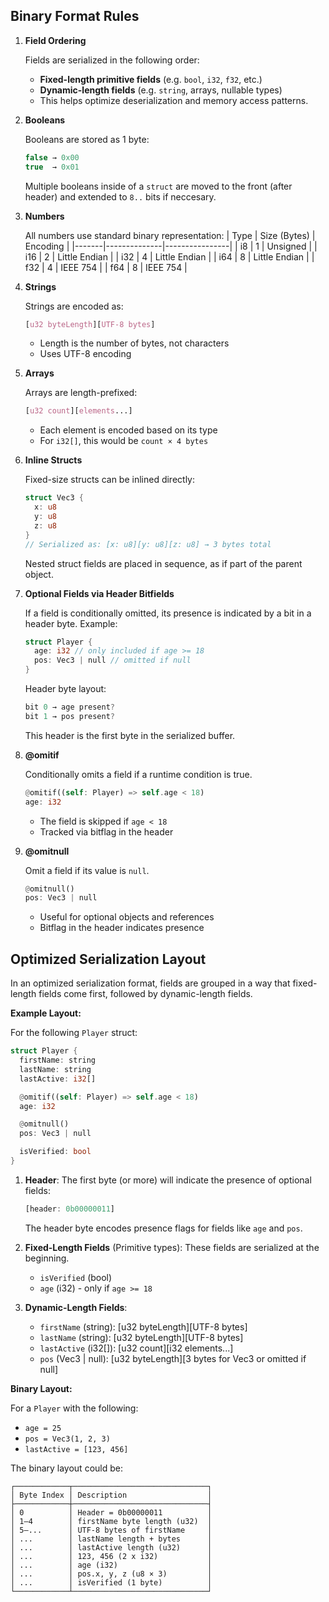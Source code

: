 Binary Format Rules
-------------------

1. **Field Ordering**

   Fields are serialized in the following order:
   - **Fixed-length primitive fields** (e.g. `bool`, `i32`, `f32`, etc.)
   - **Dynamic-length fields** (e.g. `string`, arrays, nullable types)
   - This helps optimize deserialization and memory access patterns.

2. **Booleans**

   Booleans are stored as 1 byte:
   ```js
   false → 0x00
   true  → 0x01
   ```
   Multiple booleans inside of a `struct` are moved to the front (after header) and extended to `8..` bits if neccesary.

3. **Numbers**

   All numbers use standard binary representation:
   | Type  | Size (Bytes) | Encoding       |
   |-------|--------------|----------------|
   | i8    | 1            | Unsigned       |
   | i16   | 2            | Little Endian  |
   | i32   | 4            | Little Endian  |
   | i64   | 8            | Little Endian  |
   | f32   | 4            | IEEE 754       |
   | f64   | 8            | IEEE 754       |

4. **Strings**

   Strings are encoded as:

   ```css
   [u32 byteLength][UTF-8 bytes]
   ```
   
   - Length is the number of bytes, not characters
   - Uses UTF-8 encoding

5. **Arrays**

   Arrays are length-prefixed:

   ```css
   [u32 count][elements...]
   ```

   - Each element is encoded based on its type
   - For `i32[]`, this would be `count × 4 bytes`

6. **Inline Structs**

   Fixed-size structs can be inlined directly:
   ```rust
   struct Vec3 {
     x: u8
     y: u8
     z: u8
   }
   // Serialized as: [x: u8][y: u8][z: u8] → 3 bytes total
   ```
   Nested struct fields are placed in sequence, as if part of the parent object.

7. **Optional Fields via Header Bitfields**

   If a field is conditionally omitted, its presence is indicated by a bit in a header byte.
   Example:
   ```rust
   struct Player {
     age: i32 // only included if age >= 18
     pos: Vec3 | null // omitted if null
   }
   ```
   Header byte layout:
   ```rust
   bit 0 → age present?
   bit 1 → pos present?
   ```
   This header is the first byte in the serialized buffer.

8. **@omitif**

   Conditionally omits a field if a runtime condition is true.
   ```rust
   @omitif((self: Player) => self.age < 18)
   age: i32
   ```
   - The field is skipped if `age < 18`
   - Tracked via bitflag in the header

9. **@omitnull**

   Omit a field if its value is `null`.
   ```rust
   @omitnull()
   pos: Vec3 | null
   ```
   - Useful for optional objects and references
   - Bitflag in the header indicates presence

Optimized Serialization Layout
------------------------------
In an optimized serialization format, fields are grouped in a way that fixed-length fields come first, followed by dynamic-length fields.

**Example Layout:**

For the following `Player` struct:
```rust
struct Player {
  firstName: string
  lastName: string
  lastActive: i32[]

  @omitif((self: Player) => self.age < 18)
  age: i32

  @omitnull()
  pos: Vec3 | null

  isVerified: bool
}
```

1. **Header**:
   The first byte (or more) will indicate the presence of optional fields:
   ```rust
   [header: 0b00000011]
   ```
   The header byte encodes presence flags for fields like `age` and `pos`.

2. **Fixed-Length Fields** (Primitive types):
   These fields are serialized at the beginning.
   - `isVerified` (bool)
   - `age` (i32) - only if `age >= 18`

3. **Dynamic-Length Fields**:
   - `firstName` (string): [u32 byteLength][UTF-8 bytes]
   - `lastName` (string): [u32 byteLength][UTF-8 bytes]
   - `lastActive` (i32[]): [u32 count][i32 elements...]
   - `pos` (Vec3 | null): [u32 byteLength][3 bytes for Vec3 or omitted if null]

**Binary Layout:**

For a `Player` with the following:
- `age = 25`
- `pos = Vec3(1, 2, 3)`
- `lastActive = [123, 456]`

The binary layout could be:
```
┌────────────┬──────────────────────────────┐
│ Byte Index │ Description                  │
├────────────┼──────────────────────────────┤
│ 0          │ Header = 0b00000011          │
│ 1–4        │ firstName byte length (u32)  │
│ 5–...      │ UTF-8 bytes of firstName     │
│ ...        │ lastName length + bytes      │
│ ...        │ lastActive length (u32)      │
│ ...        │ 123, 456 (2 x i32)           │
│ ...        │ age (i32)                    │
│ ...        │ pos.x, y, z (u8 × 3)         │
│ ...        │ isVerified (1 byte)          │
└────────────┴──────────────────────────────┘
```
